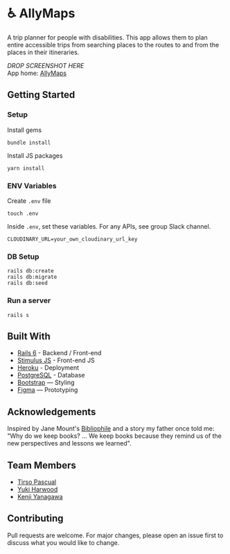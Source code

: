 # ♿️ AllyMaps

A trip planner for people with disabilities. This app allows them to plan entire accessible trips from searching places to the routes to and from the places in their itineraries.

_DROP SCREENSHOT HERE_
<br>
App home: [AllyMaps](https://allymaps.herokuapp.com/)
   

## Getting Started
### Setup

Install gems
```
bundle install
```
Install JS packages
```
yarn install
```

### ENV Variables
Create `.env` file
```
touch .env
```
Inside `.env`, set these variables. For any APIs, see group Slack channel.
```
CLOUDINARY_URL=your_own_cloudinary_url_key
```

### DB Setup
```
rails db:create
rails db:migrate
rails db:seed
```

### Run a server
```
rails s
```

## Built With
- [Rails 6](https://guides.rubyonrails.org/) - Backend / Front-end
- [Stimulus JS](https://stimulus.hotwired.dev/) - Front-end JS
- [Heroku](https://heroku.com/) - Deployment
- [PostgreSQL](https://www.postgresql.org/) - Database
- [Bootstrap](https://getbootstrap.com/) — Styling
- [Figma](https://www.figma.com) — Prototyping

## Acknowledgements
Inspired by Jane Mount's [Bibliophile](https://www.amazon.com/Bibliophile-Illustrated-Miscellany-Jane-Mount/dp/1452167230) and a story my father once told me: "Why do we keep books? ... We keep books because they remind us of the new perspectives and lessons we learned".

## Team Members
- [Tirso Pascual](https://www.github.com/tirsop)
- [Yuki Harwood](https://www.github.com/yharwood)
- [Kenji Yanagawa](https://www.github.com/KenjiYANAGAWA)

## Contributing
Pull requests are welcome. For major changes, please open an issue first to discuss what you would like to change.
